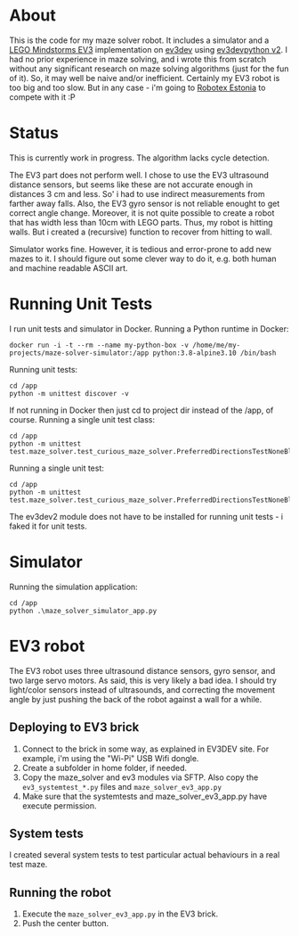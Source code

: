 # About

This is the code for my maze solver robot. It includes a simulator and a [LEGO Mindstorms EV3](https://www.lego.com/mindstorms) implementation on [ev3dev](https://www.ev3dev.org/) using [ev3devpython v2](https://sites.google.com/site/ev3devpython/). I had no prior experience in maze solving, and i wrote this from scratch without any significant research on maze solving algorithms (just for the fun of it). So, it may well be naive and/or inefficient.  Certainly my EV3 robot is too big and too slow. But in any case - i'm going to [Robotex Estonia](https://robotex.international/competitions/maze-solving/) to compete with it :P 

# Status

This is currently work in progress. The algorithm lacks cycle detection. 

The EV3 part does not perform well. I chose to use the EV3 ultrasound distance sensors, but seems like these are not accurate enough in distances 3 cm and less. So' i had to use indirect measurements from farther away falls. Also, the EV3 gyro sensor is not reliable enought to get correct angle change. Moreover, it is not quite possible to create a robot that has width less than 10cm with LEGO parts. Thus, my robot is hitting walls. But i created a (recursive) function to recover from hitting to wall.

Simulator works fine. However, it is tedious and error-prone to add new mazes to it. I should figure out some clever way to do it, e.g. both human and machine readable ASCII art.

# Running Unit Tests

I run unit tests and simulator in Docker. Running a Python runtime in Docker:
```
docker run -i -t --rm --name my-python-box -v /home/me/my-projects/maze-solver-simulator:/app python:3.8-alpine3.10 /bin/bash
```
Running unit tests:
```
cd /app
python -m unittest discover -v
```
If not running in Docker then just cd to project dir instead of the /app, of course.
Running a single unit test class:
```
cd /app
python -m unittest test.maze_solver.test_curious_maze_solver.PreferredDirectionsTestNoneBlocked
```
Running a single unit test:
```
cd /app
python -m unittest test.maze_solver.test_curious_maze_solver.PreferredDirectionsTestNoneBlocked.test_should_randomly_either_turn_left_or_right_when_front_is_dead_end
```
The ev3dev2 module does not have to be installed for running unit tests - i faked it for unit tests.

# Simulator

Running the simulation application:
```
cd /app
python .\maze_solver_simulator_app.py
```

# EV3 robot

The EV3 robot uses three ultrasound distance sensors, gyro sensor, and two large servo motors. As said, this is very likely a bad idea. I should try light/color sensors instead of ultrasounds, and correcting the movement angle by just pushing the back of the robot against a wall for a while.

## Deploying to EV3 brick

1. Connect to the brick in some way, as explained in EV3DEV site. For example, i'm using the "Wi-Pi" USB Wifi dongle.
2. Create a subfolder in home folder, if needed.
3. Copy the maze_solver and ev3 modules via SFTP. Also copy the ```ev3_systemtest_*.py``` files and ```maze_solver_ev3_app.py```
4. Make sure that the systemtests and maze_solver_ev3_app.py have execute permission.

## System tests

I created several system tests to test particular actual behaviours in a real test maze. 

## Running the robot

1. Execute the ```maze_solver_ev3_app.py``` in the EV3 brick.
2. Push the center button.
